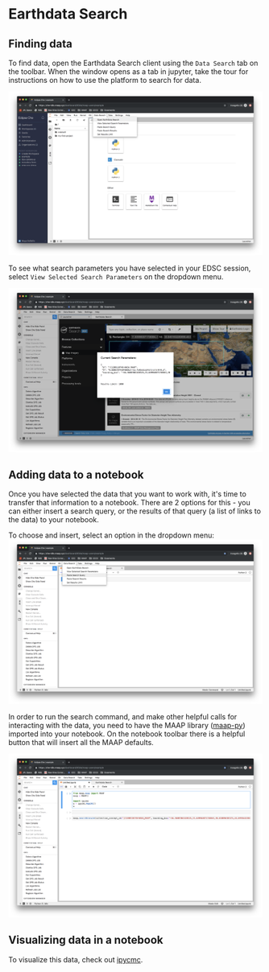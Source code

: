 # Earthdata Search

## Finding data

To find data, open the Earthdata Search client using the `Data Search` tab on the toolbar. When the window
opens as a tab in jupyter, take the tour for instructions on how to use the platform to search for data.

![Open EDSC](./images/open_edsc.png)

To see what search parameters you have selected in your EDSC session, select
`View Selected Search Parameters` on the dropdown menu.

![Current search parameters](./images/current_search_params.png)

## Adding data to a notebook

Once you have selected the data that you want to work with, it's time to transfer that
information to a notebook. There are 2 options for this - you can either insert a search
query, or the results of that query (a list of links to the data) to your notebook.

To choose and insert, select an option in the dropdown menu:
![Paste search in notebook](./images/paste_search.png)

In order to run the search command, and make other helpful calls for interacting
with the data, you need to have the MAAP library ([maap-py](https://github.com/MAAP-Project/maap-py)) 
imported into your notebook. On the notebook toolbar there is a helpful button that will insert all 
the MAAP defaults.

![Insert MAAP Defaults](./images/add_defaults_to_notebook.png)


## Visualizing data in a notebook

To visualize this data, check out [ipycmc](./ipycmc.md).